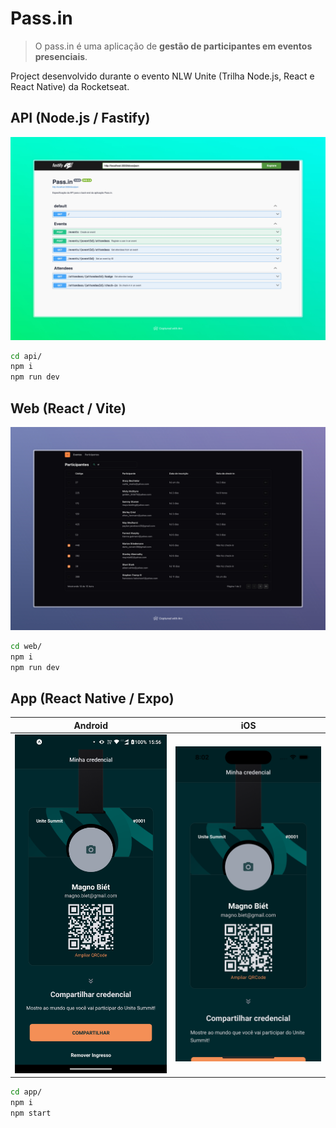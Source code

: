 # Pass.in

> O pass.in é uma aplicação de **gestão de participantes em eventos presenciais**.

Project desenvolvido durante o evento NLW Unite (Trilha Node.js, React e React Native) da Rocketseat.

## API (Node.js / Fastify)

![Fastify API](screenshot-api-fastify.jpeg)

```bash
cd api/
npm i
npm run dev
```

## Web (React / Vite)

![React](screenshot-web-react.jpeg)

```bash
cd web/
npm i
npm run dev
```

## App (React Native / Expo)

| Android | iOS |
| - | - |
| ![React](screenshot-app-android-react-native.png) | ![iOS](screenshot-app-ios-react-native.png.png) |

```bash
cd app/
npm i
npm start
```
